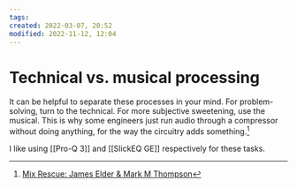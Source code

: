 ```yaml
---
tags:
created: 2022-03-07, 20:52
modified: 2022-11-12, 12:04
---
```


# Technical vs. musical processing
It can be helpful to separate these processes in your mind. For problem-solving, turn to the technical. For more subjective sweetening, use the musical. This is why some engineers just run audio through a compressor without doing anything, for the way the circuitry adds something.[^1]

I like using [[Pro-Q 3]] and [[SlickEQ GE]] respectively for these tasks.

[^1]: [Mix Rescue: James Elder & Mark M Thompson](https://www.soundonsound.com/techniques/mix-rescue-james-elder-mark-m-thompson)